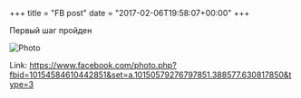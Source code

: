 +++
title = "FB post"
date = "2017-02-06T19:58:07+00:00"
+++

Первый шаг пройден

![Photo](https://scontent.xx.fbcdn.net/v/t1.0-0/p130x130/16602651_10154584610442851_2905043520341444335_n.jpg?oh=c9a961762515875591578713c8fa623c&oe=595E52BA)


Link: https://www.facebook.com/photo.php?fbid=10154584610442851&set=a.10150579276797851.388577.630817850&type=3
